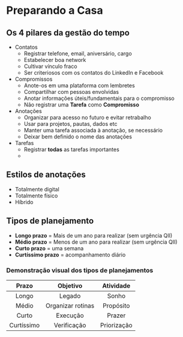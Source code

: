 # Preparando a Casa

## Os 4 pilares da gestão do tempo

- Contatos
	- Registrar telefone, email, aniversário, cargo
	- Estabelecer boa network
	- Cultivar vínculo fraco
	- Ser criteriosos com os contatos do LinkedIn e Facebook
- Compromissos
	- Anote-os em uma plataforma com lembretes
	- Compartilhar com pessoas envolvidas
	- Anotar informações úteis/fundamentais para o compromisso
	- Não registrar uma **Tarefa** como **Compromisso**
- Anotações
	- Organizar para acesso no futuro e evitar retrabalho
	- Usar para projetos, pautas, dados etc
	- Manter uma tarefa associada à anotação, se necessário
	- Deixar bem definido o nome das anotações
- Tarefas
	- Registrar **todas** as tarefas importantes
	- 

## Estilos de anotações

- Totalmente digital
- Totalmente físico
- Híbrido

## Tipos de planejamento

- **Longo prazo** = Mais de um ano para realizar (sem urgência QII)
- **Médio prazo** = Menos de um ano para realizar (sem urgência QII)
- **Curto prazo** = uma semana
- **Curtíssimo prazo** = acompanhamento diário

### Demonstração visual dos tipos de planejamentos

Prazo | Objetivo | Atividade
:-:|:-:|:-:
Longo | Legado | Sonho
Médio | Organizar rotinas |  Propósito
Curto | Execução | Prazer
Curtíssimo | Verificação | Priorização
<!--stackedit_data:
eyJoaXN0b3J5IjpbLTIwNDA4NjQ4MCwyODE4ODYyNywxNjgwNj
kyMzk0LDE3NTM2MTY3NzEsNDczOTIyNDk4LDQ5ODY5MTEwLDEw
NjQ0NzM5MzcsLTY5MzAxNTczNCwtNTczMTY1NTIsNTA1NzUwNT
QwXX0=
-->